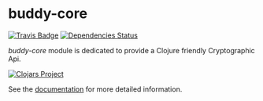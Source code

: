 # buddy-core

[![Travis Badge](https://img.shields.io/travis/funcool/buddy-core.svg?style=flat)](https://travis-ci.org/funcool/buddy-core "Travis Badge")
[![Dependencies Status](http://jarkeeper.com/funcool/buddy-core/status.svg)](http://jarkeeper.com/funcool/buddy-core)

*buddy-core* module is dedicated to provide a Clojure friendly Cryptographic Api.

[![Clojars Project](http://clojars.org/buddy/buddy-core/latest-version.svg)](http://clojars.org/buddy/buddy-core)

See the [documentation](https://funcool.github.io/buddy-core/latest/) for more detailed
information.
